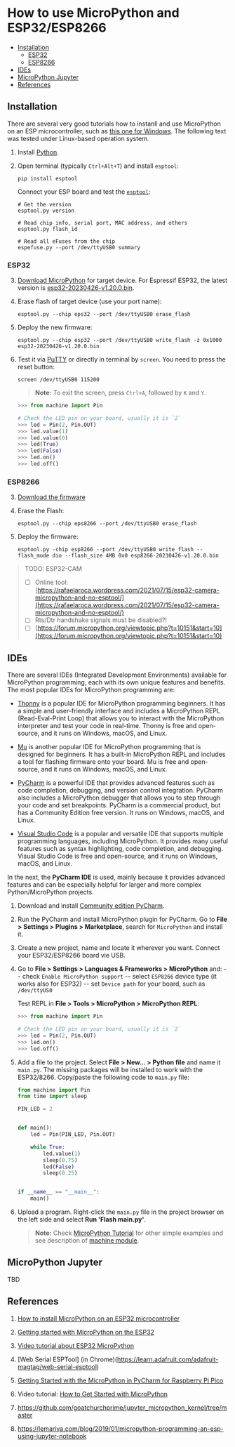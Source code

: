 # How to use MicroPython and ESP32/ESP8266

* [Installation](#Installation)
  * [ESP32](#ESP32)
  * [ESP8266](#ESP8266)
* [IDEs](#IDEs)
* [MicroPython Jupyter](#MicroPython-Jupyter)
* [References](#References)

## Installation

There are several very good tutorials how to instanll and use MicroPython on an ESP microcontroller, such as [this one for Windows](https://pythonforundergradengineers.com/how-to-install-micropython-on-an-esp32.html). The following text was tested under Linux-based operation system.

1. Install [Python](https://www.python.org/downloads/).

2. Open terminal (typically `Ctrl+Alt+T`) and install `esptool`:

    ```shell
    pip install esptool
    ```

    Connect your ESP board and test the [`esptool`](https://docs.espressif.com/projects/esptool/en/latest/esp32/esptool/basic-commands.html#):

    ```shell
    # Get the version
    esptool.py version

    # Read chip info, serial port, MAC address, and others
    esptool.py flash_id

    # Read all eFuses from the chip
    espefuse.py --port /dev/ttyUSB0 summary
    ```

### ESP32

3. [Download MicroPython](http://micropython.org/download/) for target device. For Espressif ESP32, the latest version is [esp32-20230426-v1.20.0.bin](https://micropython.org/resources/firmware/esp32-20230426-v1.20.0.bin).

4. Erase flash of target device (use your port name):

    ```shell
    esptool.py --chip eps32 --port /dev/ttyUSB0 erase_flash
    ```

5. Deploy the new firmware:

    ```shell
    esptool.py --chip esp32 --port /dev/ttyUSB0 write_flash -z 0x1000 esp32-20230426-v1.20.0.bin
    ```

6. Test it via [PuTTY](https://putty.org/) or directly in terminal by `screen`. You need to press the reset button:

    ```shaell
    screen /dev/ttyUSB0 115200 
    ```

    > **Note:** To exit the screen, press `Ctrl+A`, followed by `K` and `Y`.

    ```python
    >>> from machine import Pin

    # Check the LED pin on your board, usually it is `2`
    >>> led = Pin(2, Pin.OUT)
    >>> led.value(1)
    >>> led.value(0)
    >>> led(True)
    >>> led(False)
    >>> led.on()
    >>> led.off()
    ```

### ESP8266

3. [Download the firmware](https://micropython.org/download/esp8266/)

4. Erase the Flash:
    
    ```shell
    esptool.py --chip eps8266 --port /dev/ttyUSB0 erase_flash
    ```
    
5. Deploy the firmware:
    
    ```shell
    esptool.py -chip esp8266 --port /dev/ttyUSB0 write_flash --flash_mode dio --flash_size 4MB 0x0 esp8266-20230426-v1.20.0.bin
    ```

> TODO: ESP32-CAM
>
> - [ ] Online tool: [https://rafaelaroca.wordpress.com/2021/07/15/esp32-camera-micropython-and-no-esptool/](https://rafaelaroca.wordpress.com/2021/07/15/esp32-camera-micropython-and-no-esptool/)
> - [ ] Rts/Dtr handshake signals must be disabled?!
> - [ ] [https://forum.micropython.org/viewtopic.php?t=10151&start=10](https://forum.micropython.org/viewtopic.php?t=10151&start=10)

## IDEs

There are several IDEs (Integrated Development Environments) available for MicroPython programming, each with its own unique features and benefits. The most popular IDEs for MicroPython programming are:

* [Thonny](https://thonny.org/) is a popular IDE for MicroPython programming beginners. It has a simple and user-friendly interface and includes a MicroPython REPL (Read-Eval-Print Loop) that allows you to interact with the MicroPython interpreter and test your code in real-time. Thonny is free and open-source, and it runs on Windows, macOS, and Linux.

* [Mu](https://codewith.mu/) is another popular IDE for MicroPython programming that is designed for beginners. It has a built-in MicroPython REPL and includes a tool for flashing firmware onto your board. Mu is free and open-source, and it runs on Windows, macOS, and Linux.

* [PyCharm](https://www.jetbrains.com/pycharm/) is a powerful IDE that provides advanced features such as code completion, debugging, and version control integration. PyCharm also includes a MicroPython debugger that allows you to step through your code and set breakpoints. PyCharm is a commercial product, but has a Community Edition free version. It runs on Windows, macOS, and Linux.

* [Visual Studio Code](https://code.visualstudio.com/) is a popular and versatile IDE that supports multiple programming languages, including MicroPython. It provides many useful features such as syntax highlighting, code completion, and debugging. Visual Studio Code is free and open-source, and it runs on Windows, macOS, and Linux.

In the next, the **PyCharm IDE** is used, mainly because it provides advanced features and can be especially helpful for larger and more complex Python/MicroPython projects.

1. Download and install [Community edition PyCharm](https://www.jetbrains.com/pycharm/download/).

2. Run the PyCharm and install MicroPython plugin for PyCharm. Go to **File > Settings > Plugins > Marketplace**, search for `MicroPython` and install it.

3. Create a new project, name and locate it wherever you want. Connect your ESP32/ESP8266 board vie USB.

4. Go to **File > Settings > Languages & Frameworks > MicroPython** and:
    -- check `Enable MicroPython support`
    -- select `ESP8266` device type (it works also for ESP32)
    -- set `Device path` for your board, such as `/dev/ttyUS0`

    Test REPL in **File > Tools > MicroPython > MicroPython REPL**:

    ```python
    >>> from machine import Pin

    # Check the LED pin on your board, usually it is `2`
    >>> led = Pin(2, Pin.OUT)
    >>> led.on()
    >>> led.off()
    ```

5. Add a file to the project. Select **File > New... > Python file** and name it `main.py`. The missing packages will be installed to work with the ESP32/8266. Copy/paste the following code to `main.py` file:

    ```python
    from machine import Pin
    from time import sleep

    PIN_LED = 2


    def main():
        led = Pin(PIN_LED, Pin.OUT)

        while True:
            led.value(1)
            sleep(0.75)
            led(False)
            sleep(0.25)


    if __name__ == "__main__":
        main()
    ````

6. Upload a program. Right-click the `main.py` file in the project browser on the left side and select **Run 'Flash main.py'**.

    > **Note:** Check [MicroPython Tutorial](http://mpy-tut.zoic.org/tut/input-and-output.html) for other simple examples and see description of [machine module](https://docs.micropython.org/en/latest/library/machine.html?highlight=machine).

## MicroPython Jupyter

TBD

## References

1. [How to install MicroPython on an ESP32 microcontroller ](https://pythonforundergradengineers.com/how-to-install-micropython-on-an-esp32.html)

2. [Getting started with MicroPython on the ESP32](https://docs.micropython.org/en/latest/esp32/tutorial/intro.html)

3. [Video tutorial about ESP32 MicroPython](https://www.youtube.com/playlist?list=PLw0SimokefZ3uWQoRsyf-gKNSs4Td-0k6)

4. [Web Serial ESPTool] (in Chrome)(https://learn.adafruit.com/adafruit-magtag/web-serial-esptool)

5. [Getting Started with the MicroPython in PyCharm for Raspberry Pi Pico](https://community.element14.com/products/raspberry-pi/raspberrypi_projects/b/blog/posts/getting-started-with-the-micropython-in-pycharm-for-raspberry-pi-pico)

6. Video tutorial: [How to Get Started with MicroPython](https://www.youtube.com/watch?v=elBtWZ_fOZU&list=PLw0SimokefZ3uWQoRsyf-gKNSs4Td-0k6)

7. https://github.com/goatchurchprime/jupyter_micropython_kernel/tree/master

8. https://lemariva.com/blog/2019/01/micropython-programming-an-esp-using-jupyter-notebook
